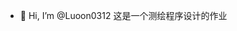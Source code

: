 - 👋 Hi, I’m @Luoon0312
这是一个测绘程序设计的作业

<!---
Luoon0312/Luoon0312 is a ✨ special ✨ repository because its `README.md` (this file) appears on your GitHub profile.
You can click the Preview link to take a look at your changes.
--->
